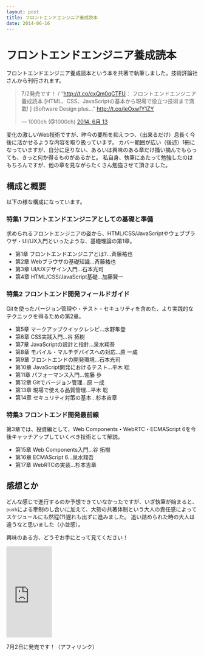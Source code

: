 ```yaml
---
layout: post
title: フロントエンドエンジニア養成読本
date: 2014-06-16
---
```


# フロントエンドエンジニア養成読本

フロントエンドエンジニア養成読本という本を共著で執筆しました。技術評論社さんから刊行されます。

<blockquote class="twitter-tweet" lang="ja"><p>7/2発売です！ / “<a href="http://t.co/cxQm0qCTFU">http://t.co/cxQm0qCTFU</a>： フロントエンドエンジニア養成読本 [HTML、CSS、JavaScriptの基本から現場で役立つ技術まで満載! ] (Software Design plus…” <a href="http://t.co/IeOxwfY1ZY">http://t.co/IeOxwfY1ZY</a></p>&mdash; 1000ch (@1000ch) <a href="https://twitter.com/1000ch/statuses/477357597029199874">2014, 6月 13</a></blockquote>

変化の激しいWeb技術ですが、昨今の要所を抑えつつ、（出来るだけ）息長く今後に活かせるような内容を取り扱っています。
カバー範囲が広い（後述）1冊になっていますが、自分に足りない、あるいは興味のある章だけ掻い摘んでもらっても、きっと何か得るものがあるかと。
私自身、執筆にあたって勉強したのはもちろんですが、他の章を見ながらたくさん勉強させて頂きました。

## 構成と概要

以下の様な構成になっています。

### 特集1 フロントエンドエンジニアとしての基礎と準備

求められるフロントエンジニアの姿から、HTML/CSS/JavaScriptやウェブブラウザ・UI/UX入門といったような、基礎理論の第1章。

- 第1章 フロントエンドエンジニアとは?…斉藤祐也
- 第2章 Webブラウザの基礎知識…斉藤祐也
- 第3章 UI/UXデザイン入門…石本光司
- 第4章 HTML/CSS/JavaScript基礎…加藤賢一

### 特集2 フロントエンド開発フィールドガイド

Gitを使ったバージョン管理や・テスト・セキュリティを含めた、より実践的なテクニックを得るための第2章。

- 第5章 マークアップクイックレシピ…水野隼登
- 第6章 CSS実践入門…谷 拓樹
- 第7章 JavaScriptの設計と指針…泉水翔吾
- 第8章 モバイル・マルチデバイスへの対応…原 一成
- 第9章 フロントエンドの開発環境…石本光司
- 第10章 JavaScript開発におけるテスト…平木 聡
- 第11章 パフォーマンス入門…佐藤 歩
- 第12章 Gitでバージョン管理…原 一成
- 第13章 現場で使える品質管理…平木 聡
- 第14章 セキュリティ対策の基本…杉本吉章

### 特集3 フロントエンド開発最前線

第3章では、投資編として、Web Components・WebRTC・ECMAScript 6を今後キャッチアップしていくべき技術として解説。

- 第15章 Web Components入門…谷 拓樹
- 第16章 ECMAScript 6…泉水翔吾
- 第17章 WebRTCの実装…杉本吉章

## 感想とか

どんな感じで進行するのか予想できていなかったですが、いざ執筆が始まると、`push`による牽制のし合いに加えて、大勢の共著体制という大人の責任感によってスケジュールにも然程(?)遅れも出ずに進みました。
追い詰められた時の大人は違うなと思いました（小並感）。

興味のある方、どうぞお手にとって見てください！

<iframe src="http://rcm-fe.amazon-adsystem.com/e/cm?t=1000ch-22&o=9&p=8&l=as1&asins=4774165786&ref=qf_sp_asin_til&fc1=000000&IS2=1&lt1=_blank&m=amazon&lc1=0000FF&bc1=000000&bg1=FFFFFF&f=ifr" style="width:120px;height:240px;" scrolling="no" marginwidth="0" marginheight="0" frameborder="0"></iframe>

7月2日に発売です！（アフィリンク）